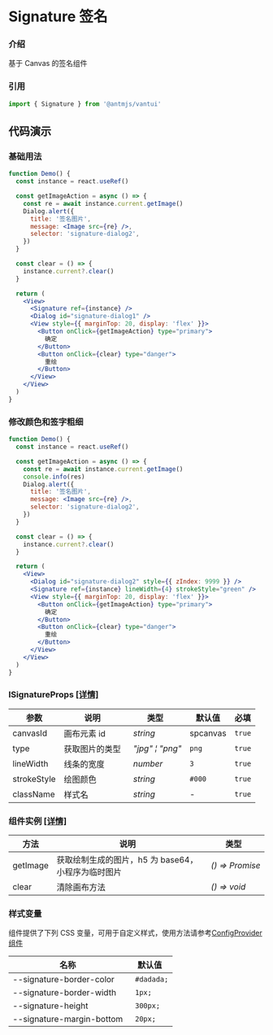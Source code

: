# Signature 签名

### 介绍

基于 Canvas 的签名组件

### 引用

```jsx
import { Signature } from '@antmjs/vantui'
```

## 代码演示

### 基础用法

```jsx
function Demo() {
  const instance = react.useRef()

  const getImageAction = async () => {
    const re = await instance.current.getImage()
    Dialog.alert({
      title: '签名图片',
      message: <Image src={re} />,
      selector: 'signature-dialog2',
    })
  }

  const clear = () => {
    instance.current?.clear()
  }

  return (
    <View>
      <Signature ref={instance} />
      <Dialog id="signature-dialog1" />
      <View style={{ marginTop: 20, display: 'flex' }}>
        <Button onClick={getImageAction} type="primary">
          确定
        </Button>
        <Button onClick={clear} type="danger">
          重绘
        </Button>
      </View>
    </View>
  )
}
```

### 修改颜色和签字粗细

```jsx
function Demo() {
  const instance = react.useRef()

  const getImageAction = async () => {
    const re = await instance.current.getImage()
    console.info(res)
    Dialog.alert({
      title: '签名图片',
      message: <Image src={re} />,
      selector: 'signature-dialog2',
    })
  }

  const clear = () => {
    instance.current?.clear()
  }

  return (
    <View>
      <Dialog id="signature-dialog2" style={{ zIndex: 9999 }} />
      <Signature ref={instance} lineWidth={4} strokeStyle="green" />
      <View style={{ marginTop: 20, display: 'flex' }}>
        <Button onClick={getImageAction} type="primary">
          确定
        </Button>
        <Button onClick={clear} type="danger">
          重绘
        </Button>
      </View>
    </View>
  )
}
```

### ISignatureProps [[详情]](https://github.com/AntmJS/vantui/tree/main/packages/vantui/types/signature.d.ts)

| 参数        | 说明           | 类型                                              | 默认值   | 必填   |
| ----------- | -------------- | ------------------------------------------------- | -------- | ------ |
| canvasId    | 画布元素 id    | _&nbsp;&nbsp;string<br/>_                         | spcanvas | `true` |
| type        | 获取图片的类型 | _&nbsp;&nbsp;"jpg"&nbsp;&brvbar;&nbsp;"png"<br/>_ | `png`    | `true` |
| lineWidth   | 线条的宽度     | _&nbsp;&nbsp;number<br/>_                         | `3`      | `true` |
| strokeStyle | 绘图颜色       | _&nbsp;&nbsp;string<br/>_                         | `#000`   | `true` |
| className   | 样式名         | _&nbsp;&nbsp;string<br/>_                         | -        | `true` |

### 组件实例 [[详情]](https://github.com/AntmJS/vantui/tree/main/packages/vantui/types/signature.d.ts)

| 方法     | 说明                                               | 类型                                               |
| -------- | -------------------------------------------------- | -------------------------------------------------- |
| getImage | 获取绘制生成的图片，h5 为 base64，小程序为临时图片 | _&nbsp;&nbsp;()&nbsp;=>&nbsp;Promise<string><br/>_ |
| clear    | 清除画布方法                                       | _&nbsp;&nbsp;()&nbsp;=>&nbsp;void<br/>_            |

### 样式变量

组件提供了下列 CSS 变量，可用于自定义样式，使用方法请参考[ConfigProvider 组件](https://antmjs.github.io/vantui/#/config-provider)

| 名称                      | 默认值      |
| ------------------------- | ----------- |
| --signature-border-color  | ` #dadada;` |
| --signature-border-width  | ` 1px;`     |
| --signature-height        | ` 300px;`   |
| --signature-margin-bottom | ` 20px;`    |
